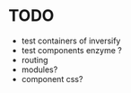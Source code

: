 # TODO

- test containers of inversify
- test components enzyme ?
- routing
- modules?
- component css?
